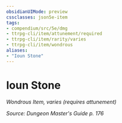 ```yaml
---
obsidianUIMode: preview
cssclasses: json5e-item
tags:
- compendium/src/5e/dmg
- ttrpg-cli/item/attunement/required
- ttrpg-cli/item/rarity/varies
- ttrpg-cli/item/wondrous
aliases: 
- "Ioun Stone"
---
```

# Ioun Stone
*Wondrous Item, varies (requires attunement)*  


*Source: Dungeon Master's Guide p. 176*